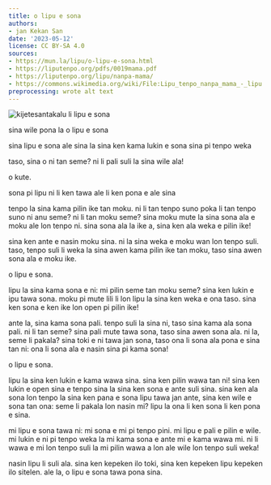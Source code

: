 ```yaml
---
title: o lipu e sona
authors:
- jan Kekan San
date: '2023-05-12'
license: CC BY-SA 4.0
sources:
- https://mun.la/lipu/o-lipu-e-sona.html
- https://liputenpo.org/pdfs/0019mama.pdf
- https://liputenpo.org/lipu/nanpa-mama/
- https://commons.wikimedia.org/wiki/File:Lipu_tenpo_nanpa_mama_-_lipu.png
preprocessing: wrote alt text
---
```


![kijetesantakalu li lipu e sona](https://upload.wikimedia.org/wikipedia/commons/8/89/Lipu_tenpo_nanpa_mama_-_lipu.png)

sina wile pona la o lipu e sona

sina lipu e sona ale sina la sina ken kama lukin e sona sina pi tenpo weka

taso, sina o ni tan seme? ni li pali suli la sina wile ala!

o kute.

sona pi lipu ni li ken tawa ale li ken pona e ale sina

tenpo la sina kama pilin ike tan moku. ni li tan tenpo suno poka li tan tenpo suno ni anu seme? ni li tan moku seme? sina moku mute la sina sona ala e moku ale lon tenpo ni. sina sona ala la ike a, sina ken ala weka e pilin ike!

sina ken ante e nasin moku sina. ni la sina weka e moku wan lon tenpo suli. taso, tenpo suli li weka la sina awen kama pilin ike tan moku, taso sina awen sona ala e moku ike.

o lipu e sona.

lipu la sina kama sona e ni: mi pilin seme tan moku seme? sina ken lukin e ipu tawa sona. moku pi mute lili li lon lipu la sina ken weka e ona taso. sina ken sona e ken ike lon open pi pilin ike!

ante la, sina kama sona pali. tenpo suli la sina ni, taso sina kama ala sona pali. ni li tan seme? sina pali mute tawa sona, taso sina awen sona ala. ni la, seme li pakala? sina toki e ni tawa jan sona, taso ona li sona ala pona e sina tan ni: ona li sona ala e nasin sina pi kama sona!

o lipu e sona.

lipu la sina ken lukin e kama wawa sina. sina ken pilin wawa tan ni! sina ken lukin e open sina e tenpo sina la sina ken sona e ante suli sina. sina ken ala sona lon tenpo la sina ken pana e sona lipu tawa jan ante, sina ken wile e sona tan ona: seme li pakala lon nasin mi? lipu la ona li ken sona li ken pona e sina.

mi lipu e sona tawa ni: mi sona e mi pi tenpo pini. mi lipu e pali e pilin e wile. mi lukin e ni pi tenpo weka la mi kama sona e ante mi e kama wawa mi. ni li wawa e mi lon tenpo suli la mi pilin wawa a lon ale wile lon tenpo suli weka!

nasin lipu li suli ala. sina ken kepeken ilo toki, sina ken kepeken lipu kepeken ilo sitelen. ale la, o lipu e sona tawa pona sina.